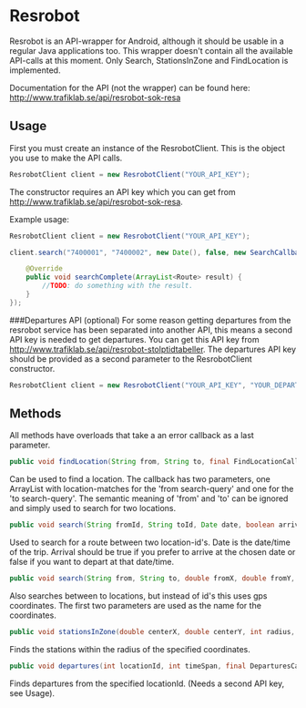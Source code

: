 Resrobot
========

Resrobot is an API-wrapper for Android, although it should be usable in a regular Java applications too. This wrapper doesn't contain all the available API-calls at this moment. Only Search, StationsInZone and FindLocation is implemented.

Documentation for the API (not the wrapper) can be found here: http://www.trafiklab.se/api/resrobot-sok-resa


Usage
-----

First you must create an instance of the ResrobotClient. This is the object you use to make the API calls. 

```java
ResrobotClient client = new ResrobotClient("YOUR_API_KEY");
```

The constructor requires an API key which you can get from http://www.trafiklab.se/api/resrobot-sok-resa.

Example usage:
```java
ResrobotClient client = new ResrobotClient("YOUR_API_KEY");

client.search("7400001", "7400002", new Date(), false, new SearchCallback() {

	@Override
	public void searchComplete(ArrayList<Route> result) {
		//TODO: do something with the result.
	}
});
```
###Departures API (optional)
For some reason getting departures from the resrobot service has been separated into another API, this means a second API key is needed to get departures. You can get this API key from http://www.trafiklab.se/api/resrobot-stolptidtabeller. The departures API key should be provided as a second parameter to the ResrobotClient constructor.

```java
ResrobotClient client = new ResrobotClient("YOUR_API_KEY", "YOUR_DEPARTURES_API_KEY");
```

Methods
-------
All methods have overloads that take a an error callback as a last parameter.
```java
public void findLocation(String from, String to, final FindLocationCallback callback);
```
Can be used to find a location. The callback has two parameters, one ArrayList with location-matches for the 'from search-query' and one for the 'to search-query'. The semantic meaning of 'from' and 'to' can be ignored and simply used to search for two locations. 
```java
public void search(String fromId, String toId, Date date, boolean arrival, final SearchCallback callback);
```
Used to search for a route between two location-id's. Date is the date/time of the trip. Arrival should be true if you prefer to arrive at the chosen date or false if you want to depart at that date/time.
```java
public void search(String from, String to, double fromX, double fromY, double toX, double toY, Date date, boolean arrival, SearchCallback callback);
```
Also searches between to locations, but instead of id's this uses gps coordinates. The first two parameters are used as the name for the coordinates.
```java
public void stationsInZone(double centerX, double centerY, int radius, final StationsInZoneCallback callback);
```
Finds the stations within the radius of the specified coordinates.

```java
public void departures(int locationId, int timeSpan, final DeparturesCallback callback);
```
Finds departures from the specified locationId. (Needs a second API key, see Usage). 
